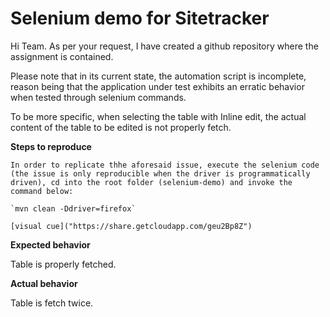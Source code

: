 # Selenium demo for Sitetracker 

 Hi Team. As per your request, I have created a github repository where the assignment is contained. 

 Please note that in its current state, the automation script is incomplete, reason being that the application under test exhibits an erratic behavior when tested through selenium commands. 

 To be more specific, when selecting the table with Inline edit, the actual content of the table to be edited is not properly fetch. 

 **Steps to reproduce**

    In order to replicate thhe aforesaid issue, execute the selenium code (the issue is only reproducible when the driver is programmatically driven), cd into the root folder (selenium-demo) and invoke the command below: 

    `mvn clean -Ddriver=firefox`

    [visual cue]("https://share.getcloudapp.com/geu2Bp8Z")

 **Expected behavior**

  Table is properly fetched. 

 **Actual behavior**

  Table is fetch twice. 

  